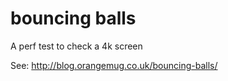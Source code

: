 # bouncing balls
A perf test to check a 4k screen

See: <http://blog.orangemug.co.uk/bouncing-balls/>
